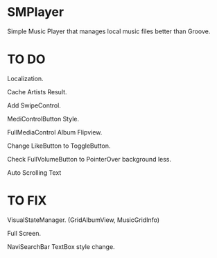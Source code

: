 # SMPlayer
Simple Music Player that manages local music files better than Groove.

# TO DO

Localization.

Cache Artists Result.

Add SwipeControl.

MediControlButton Style.

FullMediaControl Album Flipview.

Change LikeButton to ToggleButton.

Check FullVolumeButton to PointerOver background less.

Auto Scrolling Text

# TO FIX
VisualStateManager. (GridAlbumView, MusicGridInfo)

Full Screen.

NaviSearchBar TextBox style change.